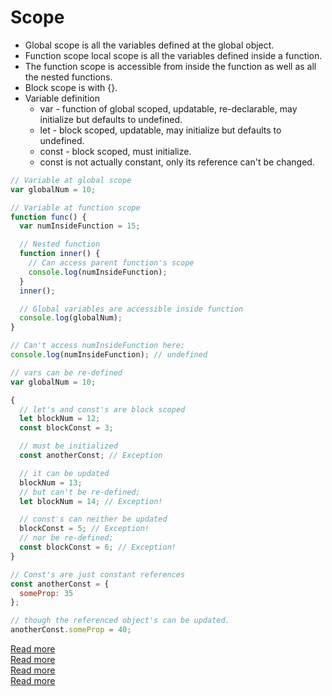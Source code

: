 # Scope

* Global scope is all the variables defined at the global object.
* Function scope local scope is all the variables defined inside a function.
* The function scope is accessible from inside the function as well as all the nested functions.
* Block scope is with {}.
* Variable definition
  * var - function of global scoped, updatable, re-declarable, may initialize but defaults to undefined.
  * let - block scoped, updatable, may initialize but defaults to undefined.
  * const - block scoped, must initialize.
  * const is not actually constant, only its reference can't be changed.

```javascript
// Variable at global scope
var globalNum = 10;

// Variable at function scope
function func() {
  var numInsideFunction = 15;

  // Nested function
  function inner() {
    // Can access parent function's scope
    console.log(numInsideFunction);
  }
  inner();

  // Global variables are accessible inside function
  console.log(globalNum);
}

// Can't access numInsideFunction here;
console.log(numInsideFunction); // undefined

// vars can be re-defined
var globalNum = 10;

{
  // let's and const's are block scoped
  let blockNum = 12;
  const blockConst = 3;

  // must be initialized
  const anotherConst; // Exception

  // it can be updated
  blockNum = 13;
  // but can't be re-defined;
  let blockNum = 14; // Exception!

  // const's can neither be updated
  blockConst = 5; // Exception!
  // nor be re-defined;
  const blockConst = 6; // Exception!
}

// Const's are just constant references
const anotherConst = {
  someProp: 35
};

// though the referenced object's can be updated.
anotherConst.someProp = 40;
```

[Read more](https://scotch.io/tutorials/understanding-scope-in-javascript)  
[Read more](http://exploringjs.com/es6/ch_variables.html)  
[Read more](http://dmitrysoshnikov.com/ecmascript/javascript-the-core/#scope-chain)  
[Read more](http://dmitrysoshnikov.com/ecmascript/chapter-2-variable-object/)